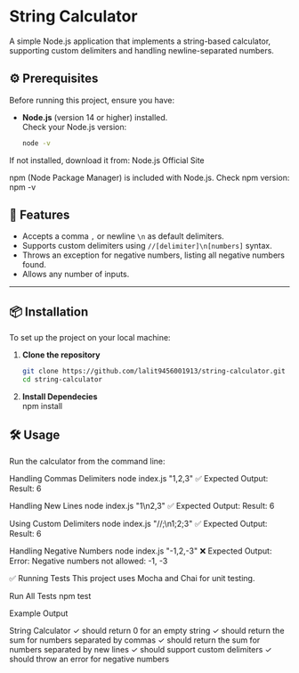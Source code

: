 # String Calculator

A simple Node.js application that implements a string-based calculator, supporting custom delimiters and handling newline-separated numbers.

## ⚙️ Prerequisites

Before running this project, ensure you have:

- **Node.js** (version 14 or higher) installed.  
  Check your Node.js version:
  ```sh
  node -v

If not installed, download it from: Node.js Official Site

npm (Node Package Manager) is included with Node.js.
Check npm version: npm -v

## 🚀 Features

- Accepts a comma `,` or newline `\n` as default delimiters.
- Supports custom delimiters using `//[delimiter]\n[numbers]` syntax.
- Throws an exception for negative numbers, listing all negative numbers found.
- Allows any number of inputs.

---

## 📦 Installation

To set up the project on your local machine:

1. **Clone the repository**  
   ```sh
   git clone https://github.com/lalit9456001913/string-calculator.git
   cd string-calculator
2. **Install Dependecies**  
   npm install

## 🛠 Usage

Run the calculator from the command line:


Handling Commas Delimiters
    node index.js "1,2,3"
    ✅ Expected Output: Result: 6

Handling New Lines
    node index.js "1\n2,3"
    ✅ Expected Output: Result: 6
    
Using Custom Delimiters
    node index.js "//;\n1;2;3"
    ✅ Expected Output: Result: 6

Handling Negative Numbers
    node index.js "-1,2,-3"
    ❌ Expected Output: Error: Negative numbers not allowed: -1, -3



✅ Running Tests
This project uses Mocha and Chai for unit testing.

Run All Tests
  npm test

Example Output

  String Calculator
    ✓ should return 0 for an empty string
    ✓ should return the sum for numbers separated by commas
    ✓ should return the sum for numbers separated by new lines
    ✓ should support custom delimiters
    ✓ should throw an error for negative numbers
